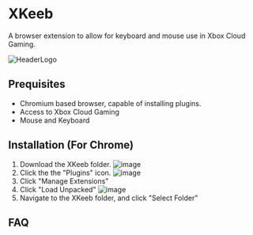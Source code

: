 # XKeeb
A browser extension to allow for keyboard and mouse use in Xbox Cloud Gaming.

![HeaderLogo](https://github.com/perryMELENOHRST/XKeeb/assets/84308737/a68e3213-a787-4644-a31e-037b1f40f6dc)

## Prequisites
- Chromium based browser, capable of installing plugins.
- Access to Xbox Cloud Gaming
- Mouse and Keyboard

## Installation (For Chrome)
1. Download the XKeeb folder.
   ![image](https://github.com/perryMELENOHRST/XKeeb/assets/84308737/31deea5a-ca51-4a08-b4de-129c3282a426)
3. Click the the "Plugins" icon.
   ![image](https://github.com/perryMELENOHRST/XKeeb/assets/84308737/4d51d6f9-2dde-474a-a0a9-c8ef9629b6a6)
4. Click "Manage Extensions"
5. Click "Load Unpacked"
   ![image](https://github.com/perryMELENOHRST/XKeeb/assets/84308737/d826b9d9-f2a5-4648-8a4c-79f4f2324e45)
6. Navigate to the XKeeb folder, and click "Select Folder"

## FAQ

